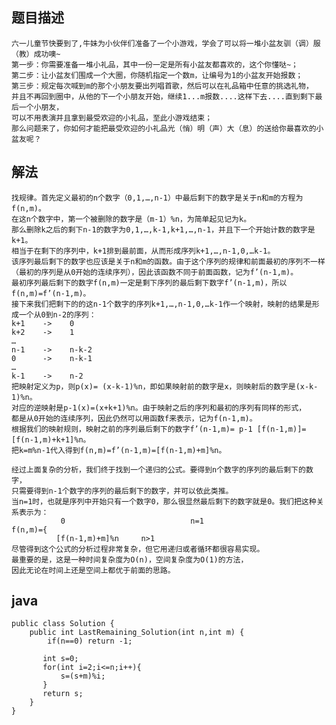 ## 题目描述

    六一儿童节快要到了,牛妹为小伙伴们准备了一个小游戏，学会了可以将一堆小盆友驯（调）服（教）成功噢~
    第一步：你需要准备一堆小礼品，其中一份一定是所有小盆友都喜欢的，这个你懂哒~；
    第二步：让小盆友们围成一个大圈，你随机指定一个数m，让编号为1的小盆友开始报数；
    第三步：规定每次喊到m的那个小朋友要出列唱首歌，然后可以在礼品箱中任意的挑选礼物，
    并且不再回到圈中，从他的下一个小朋友开始，继续1...m报数....这样下去....直到剩下最后一个小朋友，
    可以不用表演并且拿到最受欢迎的小礼品，至此小游戏结束；
    那么问题来了，你如何才能把最受欢迎的小礼品光（悄）明（声）大（息）的送给你最喜欢的小盆友呢？

## 解法

    找规律。首先定义最初的n个数字（0,1,…,n-1）中最后剩下的数字是关于n和m的方程为f(n,m)。
    在这n个数字中，第一个被删除的数字是（m-1）%n，为简单起见记为k。
    那么删除k之后的剩下n-1的数字为0,1,…,k-1,k+1,…,n-1，并且下一个开始计数的数字是k+1。
    相当于在剩下的序列中，k+1排到最前面，从而形成序列k+1,…,n-1,0,…k-1。
    该序列最后剩下的数字也应该是关于n和m的函数。由于这个序列的规律和前面最初的序列不一样
    （最初的序列是从0开始的连续序列），因此该函数不同于前面函数，记为f’(n-1,m)。
    最初序列最后剩下的数字f(n,m)一定是剩下序列的最后剩下数字f’(n-1,m)，所以f(n,m)=f’(n-1,m)。
    接下来我们把剩下的的这n-1个数字的序列k+1,…,n-1,0,…k-1作一个映射，映射的结果是形成一个从0到n-2的序列：
    k+1    ->    0
    k+2    ->    1
    …
    n-1    ->    n-k-2
    0      ->    n-k-1
    …
    k-1    ->    n-2
    把映射定义为p，则p(x)= (x-k-1)%n，即如果映射前的数字是x，则映射后的数字是(x-k-1)%n。
    对应的逆映射是p-1(x)=(x+k+1)%n。由于映射之后的序列和最初的序列有同样的形式，
    都是从0开始的连续序列，因此仍然可以用函数f来表示，记为f(n-1,m)。
    根据我们的映射规则，映射之前的序列最后剩下的数字f’(n-1,m)= p-1 [f(n-1,m)]=[f(n-1,m)+k+1]%n。
    把k=m%n-1代入得到f(n,m)=f’(n-1,m)=[f(n-1,m)+m]%n。
    
    经过上面复杂的分析，我们终于找到一个递归的公式。要得到n个数字的序列的最后剩下的数字，
    只需要得到n-1个数字的序列的最后剩下的数字，并可以依此类推。
    当n=1时，也就是序列中开始只有一个数字0，那么很显然最后剩下的数字就是0。我们把这种关系表示为：
               0                            n=1
    f(n,m)={
              [f(n-1,m)+m]%n     n>1
    尽管得到这个公式的分析过程非常复杂，但它用递归或者循环都很容易实现。
    最重要的是，这是一种时间复杂度为O(n)，空间复杂度为O(1)的方法，
    因此无论在时间上还是空间上都优于前面的思路。
    
    
## java

    public class Solution {  
        public int LastRemaining_Solution(int n,int m) {  
            if(n==0) return -1;  
              
           int s=0;  
           for(int i=2;i<=n;i++){  
               s=(s+m)%i;  
           }  
           return s;  
        }  
    }  